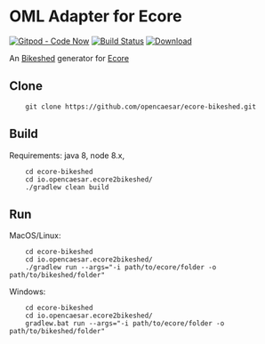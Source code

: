 # OML Adapter for Ecore

[![Gitpod - Code Now](https://img.shields.io/badge/Gitpod-code%20now-blue.svg?longCache=true)](https://gitpod.io#https://github.com/opencaesar/ecore-bikeshed)
[![Build Status](https://travis-ci.org/opencaesar/ecore-bikeshed.svg?branch=master)](https://travis-ci.org/opencaesar/ecore-bikeshed)
[ ![Download](https://api.bintray.com/packages/opencaesar/ecore-bikeshed/io.opencaesar.ecore2bikeshed/images/download.svg) ](https://bintray.com/opencaesar/ecore-bikeshed/io.opencaesar.ecore2bikeshed/_latestVersion)

An [Bikeshed](https://github.com/tabatkins/bikeshed) generator for [Ecore](https://www.eclipse.org/modeling/emf/)

## Clone
```
    git clone https://github.com/opencaesar/ecore-bikeshed.git
```
      
## Build
Requirements: java 8, node 8.x, 
```
    cd ecore-bikeshed
    cd io.opencaesar.ecore2bikeshed/
    ./gradlew clean build
```

## Run

MacOS/Linux:
```
    cd ecore-bikeshed
    cd io.opencaesar.ecore2bikeshed/
    ./gradlew run --args="-i path/to/ecore/folder -o path/to/bikeshed/folder"
```
Windows:
```
    cd ecore-bikeshed
    cd io.opencaesar.ecore2bikeshed/
    gradlew.bat run --args="-i path/to/ecore/folder -o path/to/bikeshed/folder"
```

